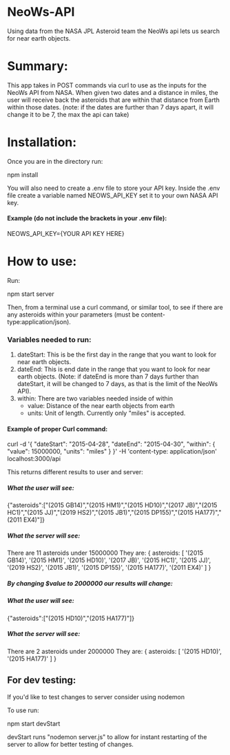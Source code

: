 # NeoWs-API
 Using data from the NASA JPL Asteroid team the NeoWs api lets us search for near earth objects.

# Summary:
This app takes in POST commands via curl to use as the inputs for the NeoWs API from NASA. When given two dates and a distance in miles, the user will receive back the asteroids that are within that distance from Earth within those dates. (note: if the dates are further than 7 days apart, it will change it to be 7, the max the api can take)

# Installation:

Once you are in the directory run:

npm install

You will also need to create a .env file to store your API key. Inside the .env file create a variable named NEOWS_API_KEY set it to your own NASA API key.

#### Example (do not include the brackets in your .env file):

NEOWS_API_KEY={YOUR API KEY HERE}

# How to use:
Run:

npm start server

Then, from a terminal use a curl command, or similar tool, to see if there are any asteroids within your parameters (must be content-type:application/json). 

### Variables needed to run:

1. dateStart: This is be the first day in the range that you want to look for near earth objects.
2. dateEnd: This is end date in the range that you want to look for near earth objects. (Note: if dateEnd is more than 7 days further than dateStart, it will be changed to 7 days, as that is the limit of the NeoWs API).
3. within: There are two variables needed inside of within
   - value: Distance of the near earth objects from earth
   - units: Unit of length. Currently only "miles" is accepted.

#### Example of proper Curl command:

curl -d '{   "dateStart": "2015-04-28",   "dateEnd": "2015-04-30",   "within": {     "value": 15000000,     "units": "miles"   } }' -H 'content-type: application/json' localhost:3000/api

This returns different results to user and server:
##### What the user will see: 
{"asteroids":["(2015 GB14)","(2015 HM1)","(2015 HD10)","(2017 JB)","(2015 HC1)","(2015 JJ)","(2019 HS2)","(2015 JB1)","(2015 DP155)","(2015 HA177)","(2011 EX4)"]}

##### What the server will see:
There are 11 asteroids under 15000000
They are: 
{
  asteroids: [
    '(2015 GB14)',  '(2015 HM1)',
    '(2015 HD10)',  '(2017 JB)',
    '(2015 HC1)',   '(2015 JJ)',
    '(2019 HS2)',   '(2015 JB1)',
    '(2015 DP155)', '(2015 HA177)',
    '(2011 EX4)'
  ]
}

##### By changing $value to 2000000 our results will change:

##### What the user will see: 

{"asteroids":["(2015 HD10)","(2015 HA177)"]} 

##### What the server will see:

There are 2 asteroids under 2000000
They are: 
{ asteroids: [ '(2015 HD10)', '(2015 HA177)' ] }



## For dev testing: 
If you'd like to test changes to server consider using nodemon

To use run:

npm start devStart

devStart runs "nodemon server.js" to allow for instant restarting of the server to allow for better testing of changes.
